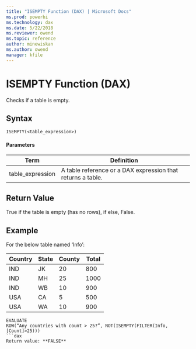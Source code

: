 ```yaml
---
title: "ISEMPTY Function (DAX) | Microsoft Docs"
ms.prod: powerbi 
ms.technology: dax
ms.date: 5/22/2018
ms.reviewer: owend
ms.topic: reference
author: minewiskan
ms.author: owend
manager: kfile
---
```

# ISEMPTY Function (DAX)
  
Checks if a table is empty.  
  
## Syntax  
  
```dax
ISEMPTY(<table_expression>)  
```
  
#### Parameters  
  
|Term|Definition|  
|--------|--------------|  
|table_expression|A table reference or a DAX expression that returns a table.|  
  
## Return Value  
True if the table is empty (has no rows), if else, False.  
  
## Example  
For the below table named ‘Info’:  
  
|Country|State|County|Total|  
|-----------|---------|----------|---------|  
|IND|JK|20|800|  
|IND|MH|25|1000|  
|IND|WB|10|900|  
|USA|CA|5|500|  
|USA|WA|10|900|  
  
```dax
EVALUATE   
ROW(“Any countries with count > 25?”, NOT(ISEMPTY(FILTER(Info, [Count]>25)))  
```dax
Return value: **FALSE**  
  
